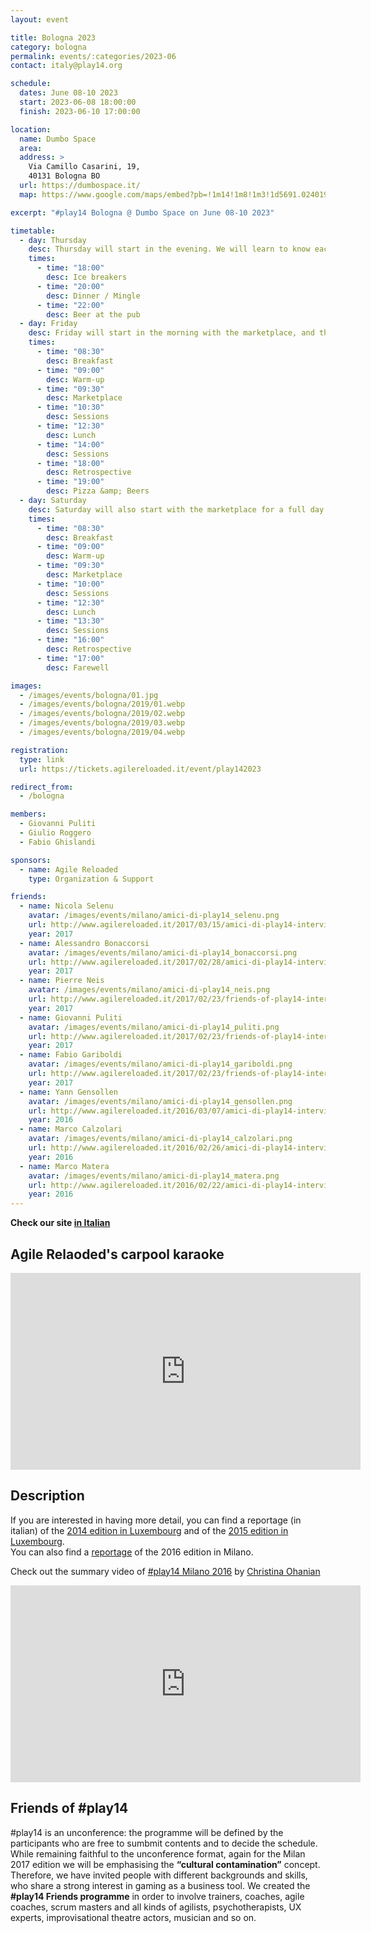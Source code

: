 ```yaml
---
layout: event

title: Bologna 2023
category: bologna
permalink: events/:categories/2023-06
contact: italy@play14.org

schedule:
  dates: June 08-10 2023
  start: 2023-06-08 18:00:00
  finish: 2023-06-10 17:00:00

location: 
  name: Dumbo Space
  area: 
  address: >
    Via Camillo Casarini, 19, 
    40131 Bologna BO
  url: https://dumbospace.it/
  map: https://www.google.com/maps/embed?pb=!1m14!1m8!1m3!1d5691.0240192142555!2d11.326888!3d44.504665!3m2!1i1024!2i768!4f13.1!3m3!1m2!1s0x477fd486fd12c80b%3A0x7f5d87941c77bf70!2sVia%20Camillo%20Casarini%2C%2019%2C%2040131%20Bologna%20BO!5e0!3m2!1sit!2sit!4v1673460734406!5m2!1sit!2sit

excerpt: "#play14 Bologna @ Dumbo Space on June 08-10 2023"

timetable:
  - day: Thursday
    desc: Thursday will start in the evening. We will learn to know each other and share a nice dinner all together.
    times:
      - time: "18:00"
        desc: Ice breakers
      - time: "20:00"
        desc: Dinner / Mingle
      - time: "22:00"
        desc: Beer at the pub
  - day: Friday
    desc: Friday will start in the morning with the marketplace, and then we will play games all day long.
    times:
      - time: "08:30"
        desc: Breakfast
      - time: "09:00"
        desc: Warm-up
      - time: "09:30"
        desc: Marketplace
      - time: "10:30"
        desc: Sessions
      - time: "12:30"
        desc: Lunch
      - time: "14:00"
        desc: Sessions
      - time: "18:00"
        desc: Retrospective
      - time: "19:00"
        desc: Pizza &amp; Beers
  - day: Saturday
    desc: Saturday will also start with the marketplace for a full day of games. Whoever needs to catch a plane can leave earlier.
    times:
      - time: "08:30"
        desc: Breakfast
      - time: "09:00"
        desc: Warm-up
      - time: "09:30"
        desc: Marketplace
      - time: "10:00"
        desc: Sessions
      - time: "12:30"
        desc: Lunch
      - time: "13:30"
        desc: Sessions
      - time: "16:00"
        desc: Retrospective
      - time: "17:00"
        desc: Farewell

images:
  - /images/events/bologna/01.jpg
  - /images/events/bologna/2019/01.webp
  - /images/events/bologna/2019/02.webp
  - /images/events/bologna/2019/03.webp
  - /images/events/bologna/2019/04.webp

registration:
  type: link
  url: https://tickets.agilereloaded.it/event/play142023

redirect_from:
  - /bologna

members:
  - Giovanni Puliti
  - Giulio Roggero
  - Fabio Ghislandi

sponsors:
  - name: Agile Reloaded
    type: Organization & Support

friends:
  - name: Nicola Selenu
    avatar: /images/events/milano/amici-di-play14_selenu.png
    url: http://www.agilereloaded.it/2017/03/15/amici-di-play14-intervista-con-nicola-selenu/
    year: 2017
  - name: Alessandro Bonaccorsi
    avatar: /images/events/milano/amici-di-play14_bonaccorsi.png
    url: http://www.agilereloaded.it/2017/02/28/amici-di-play14-intervista-con-alessandro-bonaccorsi/
    year: 2017
  - name: Pierre Neis
    avatar: /images/events/milano/amici-di-play14_neis.png
    url: http://www.agilereloaded.it/2017/02/23/friends-of-play14-interview-with-pierre-neis/
    year: 2017
  - name: Giovanni Puliti
    avatar: /images/events/milano/amici-di-play14_puliti.png
    url: http://www.agilereloaded.it/2017/02/23/friends-of-play14-interview-with-pierre-neis/
    year: 2017
  - name: Fabio Gariboldi
    avatar: /images/events/milano/amici-di-play14_gariboldi.png
    url: http://www.agilereloaded.it/2017/02/23/friends-of-play14-interview-with-pierre-neis/
    year: 2017
  - name: Yann Gensollen
    avatar: /images/events/milano/amici-di-play14_gensollen.png
    url: http://www.agilereloaded.it/2016/03/07/amici-di-play14-intervista-con-yann-gensollen/
    year: 2016
  - name: Marco Calzolari
    avatar: /images/events/milano/amici-di-play14_calzolari.png
    url: http://www.agilereloaded.it/2016/02/26/amici-di-play14-intervista-con-marco-calzolari/
    year: 2016
  - name: Marco Matera
    avatar: /images/events/milano/amici-di-play14_matera.png
    url: http://www.agilereloaded.it/2016/02/22/amici-di-play14-intervista-con-marco-matera/
    year: 2016
---
```


**Check our site [in Italian](http://www.play14.it/)**

## Agile Relaoded's carpool karaoke

<iframe width="560" height="315" src="https://www.youtube.com/embed/KzBBDAQMWKA" frameborder="0" allow="autoplay; encrypted-media" allowfullscreen></iframe>
<div class='two spacing'></div>

## Description

If you are interested in having more detail, you can find a reportage (in italian) of the [2014 edition in Luxembourg](http://www.mokabyte.it/2014/04/play14/)
and of the [2015 edition in Luxembourg](http://www.mokabyte.it/2015/04/play14-2015/).  
You can also find a [reportage](http://www.mokabyte.it/2016/05/play14milano/) of the 2016 edition in Milano.

Check out the summary video of [#play14 Milano 2016](/events/milano/2016-05) by [Christina Ohanian](/players/christina-ohanian)

<iframe width="560" height="315" src="https://www.youtube.com/embed/7bRJPQMY-R0" frameborder="0" allowfullscreen></iframe>

<div class='two spacing'></div>

## Friends of #play14

#play14 is an unconference: the programme will be defined by the participants who are free to sumbmit contents and to decide the schedule.
While remaining faithful to the unconference format, again for the Milan 2017 edition we will be emphasising the **“cultural contamination”** concept. Therefore, we have invited people with different backgrounds and skills, who share a strong interest in gaming as a business tool.
We created the **#play14 Friends programme** in order to involve trainers, coaches, agile coaches, scrum masters and all kinds of agilists, psychotherapists, UX experts, improvisational theatre actors, musician and so on.
